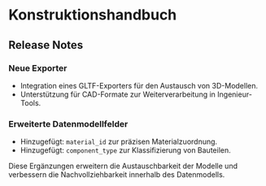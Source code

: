 # Konstruktionshandbuch

## Release Notes

### Neue Exporter
- Integration eines GLTF-Exporters für den Austausch von 3D-Modellen.
- Unterstützung für CAD-Formate zur Weiterverarbeitung in Ingenieur-Tools.

### Erweiterte Datenmodellfelder
- Hinzugefügt: `material_id` zur präzisen Materialzuordnung.
- Hinzugefügt: `component_type` zur Klassifizierung von Bauteilen.

Diese Ergänzungen erweitern die Austauschbarkeit der Modelle und verbessern die Nachvollziehbarkeit innerhalb des Datenmodells.
